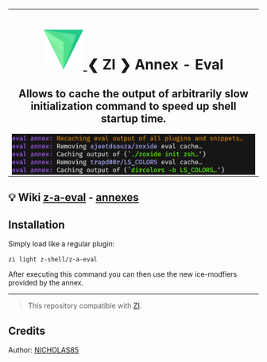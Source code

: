 <table style="align:center;width:100%;height:auto"><tr><td align="center">
  <h1 align="center">
    <a href="https://github.com/z-shell/zi">
      <img style="align:center;width:80px;height:auto" src="https://github.com/z-shell/zi/raw/main/docs/images/logo.svg" />
    </a>❮ ZI ❯ Annex - Eval
  </h1>
<h2>Allows to cache the output of arbitrarily slow initialization command to speed up shell startup time.
</h2>
    <img align="center" src="images/recache.png" alt="eval preview" />
  </td>
</tr>
</table>

## 💡 Wiki [z-a-eval](https://z.digitalclouds.dev/ecosystem/annexes/eval) - [annexes](https://z.digitalclouds.dev/ecosystem/annexes)

## Installation

Simply load like a regular plugin:

```shell
zi light z-shell/z-a-eval
```

After executing this command you can then use the new ice-modfiers provided by the annex.

---

> This repository compatible with [ZI](https://github.com/z-shell/zi).

## Credits

Author: [NICHOLAS85](https://gihub.com/NICHOLAS85)
